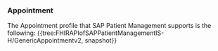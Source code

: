 ### Appointment
The Appointment profile that SAP Patient Management supports is the following:
{{tree:FHIRAPIofSAPPatientManagementIS-H/GenericAppointmentv2, snapshot}}
